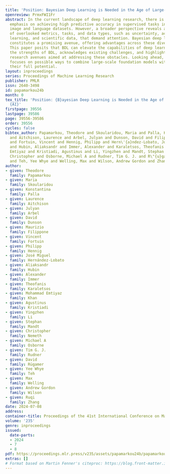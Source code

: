 ```yaml
---
title: 'Position: Bayesian Deep Learning is Needed in the Age of Large-Scale AI'
openreview: PrmxFWI1Fr
abstract: In the current landscape of deep learning research, there is a predominant
  emphasis on achieving high predictive accuracy in supervised tasks involving large
  image and language datasets. However, a broader perspective reveals a multitude
  of overlooked metrics, tasks, and data types, such as uncertainty, active and continual
  learning, and scientific data, that demand attention. Bayesian deep learning (BDL)
  constitutes a promising avenue, offering advantages across these diverse settings.
  This paper posits that BDL can elevate the capabilities of deep learning. It revisits
  the strengths of BDL, acknowledges existing challenges, and highlights some exciting
  research avenues aimed at addressing these obstacles. Looking ahead, the discussion
  focuses on possible ways to combine large-scale foundation models with BDL to unlock
  their full potential.
layout: inproceedings
series: Proceedings of Machine Learning Research
publisher: PMLR
issn: 2640-3498
id: papamarkou24b
month: 0
tex_title: 'Position: {B}ayesian Deep Learning is Needed in the Age of Large-Scale
  {AI}'
firstpage: 39556
lastpage: 39586
page: 39556-39586
order: 39556
cycles: false
bibtex_author: Papamarkou, Theodore and Skoularidou, Maria and Palla, Konstantina
  and Aitchison, Laurence and Arbel, Julyan and Dunson, David and Filippone, Maurizio
  and Fortuin, Vincent and Hennig, Philipp and Hern\'{a}ndez-Lobato, Jos\'{e} Miguel
  and Hubin, Aliaksandr and Immer, Alexander and Karaletsos, Theofanis and Khan, Mohammad
  Emtiyaz and Kristiadi, Agustinus and Li, Yingzhen and Mandt, Stephan and Nemeth,
  Christopher and Osborne, Michael A and Rudner, Tim G. J. and R\"{u}gamer, David
  and Teh, Yee Whye and Welling, Max and Wilson, Andrew Gordon and Zhang, Ruqi
author:
- given: Theodore
  family: Papamarkou
- given: Maria
  family: Skoularidou
- given: Konstantina
  family: Palla
- given: Laurence
  family: Aitchison
- given: Julyan
  family: Arbel
- given: David
  family: Dunson
- given: Maurizio
  family: Filippone
- given: Vincent
  family: Fortuin
- given: Philipp
  family: Hennig
- given: José Miguel
  family: Hernández-Lobato
- given: Aliaksandr
  family: Hubin
- given: Alexander
  family: Immer
- given: Theofanis
  family: Karaletsos
- given: Mohammad Emtiyaz
  family: Khan
- given: Agustinus
  family: Kristiadi
- given: Yingzhen
  family: Li
- given: Stephan
  family: Mandt
- given: Christopher
  family: Nemeth
- given: Michael A
  family: Osborne
- given: Tim G. J.
  family: Rudner
- given: David
  family: Rügamer
- given: Yee Whye
  family: Teh
- given: Max
  family: Welling
- given: Andrew Gordon
  family: Wilson
- given: Ruqi
  family: Zhang
date: 2024-07-08
address:
container-title: Proceedings of the 41st International Conference on Machine Learning
volume: '235'
genre: inproceedings
issued:
  date-parts:
  - 2024
  - 7
  - 8
pdf: https://proceedings.mlr.press/v235/assets/papamarkou24b/papamarkou24b.pdf
extras: []
# Format based on Martin Fenner's citeproc: https://blog.front-matter.io/posts/citeproc-yaml-for-bibliographies/
---
```

